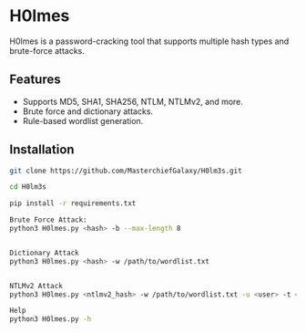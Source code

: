 # H0lmes

H0lmes is a password-cracking tool that supports multiple hash types and brute-force attacks.

## Features

- Supports MD5, SHA1, SHA256, NTLM, NTLMv2, and more.
- Brute force and dictionary attacks.
- Rule-based wordlist generation.

## Installation

```sh
git clone https://github.com/MasterchiefGalaxy/H0lm3s.git

cd H0lm3s

pip install -r requirements.txt

Brute Force Attack:
python3 H0lmes.py <hash> -b --max-length 8


Dictionary Attack
python3 H0lmes.py <hash> -w /path/to/wordlist.txt


NTLMv2 Attack
python3 H0lmes.py <ntlmv2_hash> -w /path/to/wordlist.txt -u <user> -t <target>

Help
python3 H0lmes.py -h
